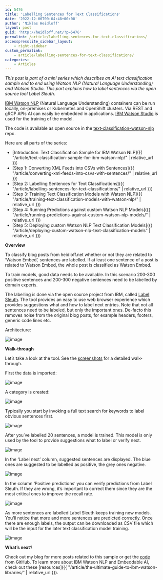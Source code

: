 ```yaml
---
id: 5476
title: 'Labelling Sentences for Text Classifications'
date: '2022-12-06T00:04:48+00:00'
author: 'Niklas Heidloff'
layout: post
guid: 'http://heidloff.net/?p=5476'
permalink: /article/labelling-sentences-for-text-classifications/
accesspresslite_sidebar_layout:
    - right-sidebar
custom_permalink:
    - article/labelling-sentences-for-text-classifications/
categories:
    - Articles
---
```


*This post is part of a mini series which describes an AI text classification sample end to end using Watson NLP (Natural Language Understanding) and Watson Studio. This part explains how to label sentences via the open source tool Label Sleuth.*

[IBM Watson NLP](https://www.ibm.com/products/ibm-watson-natural-language-processing) (Natural Language Understanding) containers can be run locally, on-premises or Kubernetes and OpenShift clusters. Via REST and gRCP APIs AI can easily be embedded in applications. [IBM Watson Studio](https://www.ibm.com/cloud/watson-studio) is used for the training of the model.

The code is available as open source in the [text-classification-watson-nlp](https://github.com/nheidloff/text-classification-watson-nlp) repo.

Here are all parts of the series:

- [Introduction: Text Classification Sample for IBM Watson NLP]({{ "/article/text-classification-sample-for-ibm-watson-nlp/" | relative_url }})
- [Step 1: Converting XML Feeds into CSVs with Sentences]({{ "/article/converting-xml-feeds-into-csvs-with-sentences/" | relative_url }})
- [Step 2: Labelling Sentences for Text Classifications]({{ "/article/labelling-sentences-for-text-classifications/" | relative_url }})
- [Step 3: Training Text Classification Models with Watson NLP]({{ "/article/training-text-classification-models-with-watson-nlp/" | relative_url }})
- [Step 4: Running Predictions against custom Watson NLP Models]({{ "/article/running-predictions-against-custom-watson-nlp-models/" | relative_url }})
- [Step 5: Deploying custom Watson NLP Text Classification Models]({{ "/article/deploying-custom-watson-nlp-text-classification-models" | relative_url }})

**Overview**

To classify blog posts from heidloff.net whether or not they are related to ‘Watson Embed’, sentences are labelled. If at least one sentence of a post is related to Watson Embed, the whole post is classified as Watson Embed.

To train models, good data needs to be available. In this scenario 200-300 positive sentences and 200-300 negative sentences need to be labelled by domain experts.

The labelling is done via the open source project from IBM, called [Label Sleuth](https://www.label-sleuth.org/). The tool provides an easy to use web browser experience which provides suggestions what and how to label next entries. Note that not all sentences need to be labeled, but only the important ones. De-facto this removes noise from the original blog posts, for example headers, footers, generic code lines etc.

Architecture:

![image](/assets/img/2022/11/step2.jpeg)

**Walk-through**

Let’s take a look at the tool. See the [screenshots](https://github.com/nheidloff/text-classification-watson-nlp/blob/main/documentation/step2) for a detailed walk-through.

First the data is imported:

![image](/assets/img/2022/11/labelling02.png)

A category is created:

![image](/assets/img/2022/11/labelling05.png)

Typically you start by invoking a full text search for keywords to label obvious sentences first.

![image](/assets/img/2022/11/labelling07.png)

After you’ve labelled 20 sentences, a model is trained. This model is only used by the tool to provide suggestions what to label or verify next.

![image](/assets/img/2022/11/labelling08.png)

In the ‘Label next’ column, suggested sentences are displayed. The blue ones are suggested to be labelled as positive, the grey ones negative.

![image](/assets/img/2022/11/labelling10.png)

In the column ‘Positive predictions’ you can verify predictions from Label Sleuth. If they are wrong, it’s important to correct them since they are the most critical ones to improve the recall rate.

![image](/assets/img/2022/11/labelling12.png)

As more sentences are labelled Label Sleuth keeps training new models. You’ll notice that more and more sentences are predicted correctly. Once there are enough labels, the output can be downloaded as CSV file which will be the input for the later text classification model training.

![image](/assets/img/2022/11/labelling14.png)

**What’s next?**

Check out my blog for more posts related to this sample or get the [code](https://github.com/nheidloff/text-classification-watson-nlp) from GitHub. To learn more about IBM Watson NLP and Embeddable AI, check out these [resources]({{ "/article/the-ultimate-guide-to-ibm-watson-libraries/" | relative_url }}).